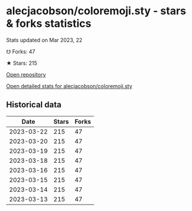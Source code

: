 # alecjacobson/coloremoji.sty - stars & forks statistics

Stats updated on Mar 2023, 22

☋ Forks: 47

★ Stars: 215

[Open repository](https://github.com/alecjacobson/coloremoji.sty)

[Open detailed stats for alecjacobson/coloremoji.sty](https://reviewgithub.com/rep/alecjacobson/coloremoji.sty)

## Historical data
| Date | Stars | Forks |
|------|-------|-------|
| 2023-03-22 | 215 | 47 | 
| 2023-03-20 | 215 | 47 | 
| 2023-03-19 | 215 | 47 | 
| 2023-03-18 | 215 | 47 | 
| 2023-03-16 | 215 | 47 | 
| 2023-03-15 | 215 | 47 | 
| 2023-03-14 | 215 | 47 | 
| 2023-03-13 | 215 | 47 | 

